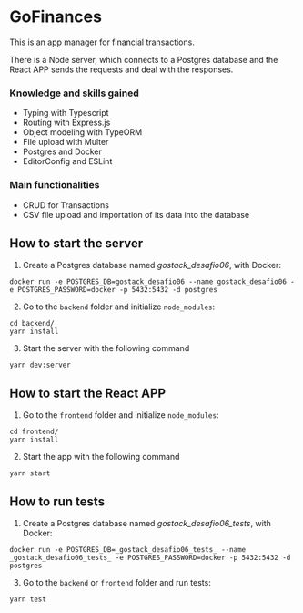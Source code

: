# GoFinances

This is an app manager for financial transactions. 

There is a Node server, which connects to a Postgres database and the React APP sends the requests and deal with the responses.

### Knowledge and skills gained

* Typing with Typescript
* Routing with Express.js
* Object modeling with TypeORM
* File upload with Multer
* Postgres and Docker
* EditorConfig and ESLint

### Main functionalities

* CRUD for Transactions
* CSV file upload and importation of its data into the database

## How to start the server

1. Create a Postgres database named _gostack_desafio06_, with Docker:

```
docker run -e POSTGRES_DB=gostack_desafio06 --name gostack_desafio06 -e POSTGRES_PASSWORD=docker -p 5432:5432 -d postgres
```

2. Go to the `backend` folder and initialize `node_modules`:

```
cd backend/
yarn install
```

3. Start the server with the following command

```
yarn dev:server
```

## How to start the React APP

1. Go to the `frontend` folder and initialize `node_modules`:

```
cd frontend/
yarn install
```

2. Start the app with the following command

```
yarn start
```

## How to run tests

1. Create a Postgres database named _gostack_desafio06_tests_, with Docker:

```
docker run -e POSTGRES_DB=_gostack_desafio06_tests_ --name _gostack_desafio06_tests_ -e POSTGRES_PASSWORD=docker -p 5432:5432 -d postgres
```

3. Go to the `backend` or `frontend` folder and run tests:

```
yarn test
```
